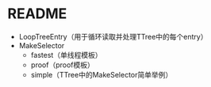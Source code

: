 <!-- README.md --- 
;; 
;; Description: 
;; Author: Hongyi Wu(吴鸿毅)
;; Email: wuhongyi@qq.com 
;; Created: 四 1月 25 20:10:17 2018 (+0800)
;; Last-Updated: 四 1月 25 20:14:01 2018 (+0800)
;;           By: Hongyi Wu(吴鸿毅)
;;     Update #: 1
;; URL: http://wuhongyi.cn -->

# README

- LoopTreeEntry（用于循环读取并处理TTree中的每个entry）
- MakeSelector
	- fastest（单线程模板）
	- proof（proof模板）  
	- simple（TTree中的MakeSelector简单举例）



<!-- README.md ends here -->
